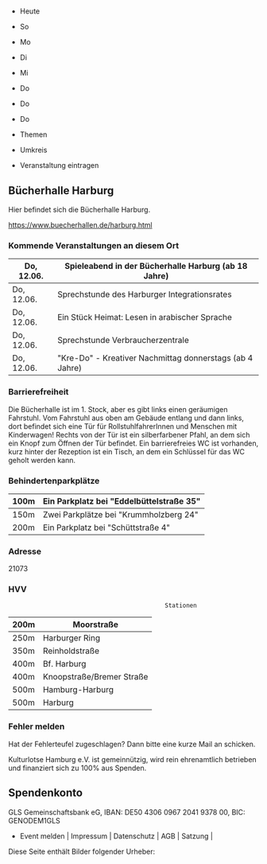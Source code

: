# 

- Heute
- So
- Mo
- Di
- Mi
- Do
- Do
- Do

- Themen
- Umkreis

- Veranstaltung eintragen

## Bücherhalle Harburg

<!-- image -->

Hier befindet sich die Bücherhalle Harburg.
						


https://www.buecherhallen.de/harburg.html

### Kommende Veranstaltungen an diesem Ort

| Do, 12.06.   |  Spieleabend in der Bücherhalle Harburg (ab 18 Jahre)    |
|--------------|----------------------------------------------------------|
| Do, 12.06.   | Sprechstunde des Harburger Integrationsrates             |
| Do, 12.06.   | Ein Stück Heimat: Lesen in arabischer Sprache            |
| Do, 12.06.   | Sprechstunde Verbraucherzentrale                         |
| Do, 12.06.   | "Kre-Do" - Kreativer Nachmittag donnerstags (ab 4 Jahre) |

### Barrierefreiheit

Die Bücherhalle ist im 1. Stock, aber es gibt links einen geräumigen Fahrstuhl. Vom Fahrstuhl aus oben am Gebäude entlang und dann links, dort befindet sich eine Tür für RollstuhlfahrerInnen und Menschen mit Kinderwagen! Rechts von der Tür ist ein silberfarbener Pfahl, an dem sich ein Knopf zum Öffnen der Tür befindet. Ein barrierefreies WC ist vorhanden, kurz hinter der Rezeption ist ein Tisch, an dem ein Schlüssel für das WC geholt werden kann.

### Behindertenparkplätze

| 100m    | Ein Parkplatz bei "Eddelbüttelstraße 35"   |
|---------|--------------------------------------------|
| 150m    | Zwei Parkplätze bei "Krummholzberg 24"     |
| 200m    | Ein Parkplatz bei "Schüttstraße 4"         |

### Adresse

21073

### HVV
                                                Stationen

| 200m   | Moorstraße                |
|--------|---------------------------|
| 250m   | Harburger Ring            |
| 350m   | Reinholdstraße            |
| 400m   | Bf. Harburg               |
| 400m   | Knoopstraße/Bremer Straße |
| 500m   | Hamburg-Harburg           |
| 500m   | Harburg                   |

### Fehler melden

Hat der Fehlerteufel zugeschlagen? Dann bitte eine kurze Mail an 
 schicken.

Kulturlotse Hamburg e.V. ist gemeinnützig, wird rein ehrenamtlich betrieben und finanziert sich zu 100% aus Spenden.

## Spendenkonto

GLS Gemeinschaftsbank eG, IBAN: DE50 4306 0967 2041 9378 00, BIC: GENODEM1GLS

- Event melden | Impressum | Datenschutz | AGB | Satzung |

Diese Seite enthält Bilder folgender Urheber:

<!-- image -->